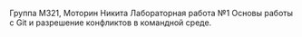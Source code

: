 Группа М321, Моторин Никита Лабораторная работа №1 Основы работы с Git и разрешение конфликтов в командной среде.
